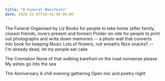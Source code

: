```yaml
---
title: "A Funeral Manifesto"
date: 2020-22-07T18:42:49-05:00
---
```


The Funeral
Organised by Liz
Books for people to take home (after family, closest friends, lovers present and former)
Printer on-site for people to print out photographs and write down memories -- a photo wall that converts into book for keeping
Music
Lots of flowers, not wreaths
Nice snacks? -- I'm already dead, let my people eat cake

The Cremation
None of that walking barefoot on the road nonsense please
My ashes go into the sea

The Anniversary
A chill evening gathering
Open mic and poetry night
